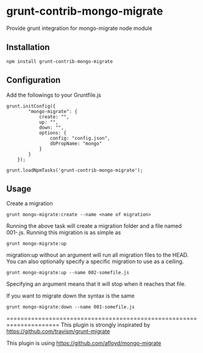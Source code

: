 grunt-contrib-mongo-migrate
===================

Provide grunt integration for mongo-migrate node module

Installation
------------

``` npm install grunt-contrib-mongo-migrate ```

Configuration
------------

Add the followings to your Gruntfile.js
```
grunt.initConfig({
        "mongo-migrate": {
            create: "",
            up: "",
            down: "",
            options: {
                config: "config.json",
                dbPropName: "mongo"
            }
        }
    });
```

```
grunt.loadNpmTasks('grunt-contrib-mongo-migrate');
```

Usage
-----

Create a migration

```
grunt mongo-migrate:create --name <name of migration>
```

Running the above task will create a migration folder and a file named 001-<name of migration>.js. Running this migration
is as simple as
```
grunt mongo-migrate:up
```

migration:up without an argument will run all migration files to the HEAD. You can also optionally specify a specific
migration to use as a ceiling.
```
grunt mongo-migrate:up --name 002-somefile.js
```

Specifying an argument means that it will stop when it reaches that file.

If you want to migrate down the syntax is the same
```
grunt mongo-migrate:down --name 001-somefile.js
```


=====================================================================
This plugin is strongly inspirated by https://github.com/travism/grunt-migrate

This plugin is using https://github.com/afloyd/mongo-migrate